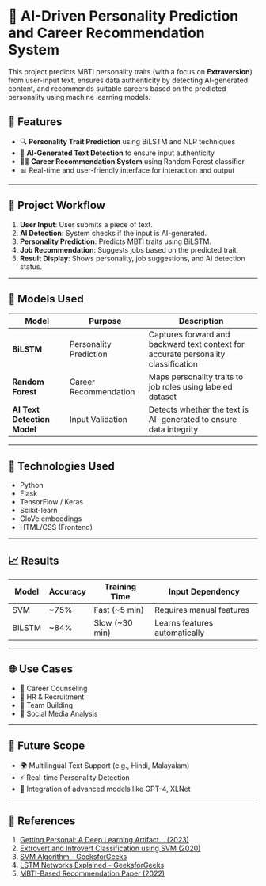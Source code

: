 # 🧠 AI-Driven Personality Prediction and Career Recommendation System

This project predicts MBTI personality traits (with a focus on **Extraversion**) from user-input text, ensures data authenticity by detecting AI-generated content, and recommends suitable careers based on the predicted personality using machine learning models.

## 🚀 Features

- 🔍 **Personality Trait Prediction** using BiLSTM and NLP techniques
- 🤖 **AI-Generated Text Detection** to ensure input authenticity
- 🧑‍💼 **Career Recommendation System** using Random Forest classifier
- 📊 Real-time and user-friendly interface for interaction and output

---

## 📌 Project Workflow

1. **User Input**: User submits a piece of text.
2. **AI Detection**: System checks if the input is AI-generated.
3. **Personality Prediction**: Predicts MBTI traits using BiLSTM.
4. **Job Recommendation**: Suggests jobs based on the predicted trait.
5. **Result Display**: Shows personality, job suggestions, and AI detection status.

---

## 🧠 Models Used

| Model | Purpose | Description |
|-------|---------|-------------|
| **BiLSTM** | Personality Prediction | Captures forward and backward text context for accurate personality classification |
| **Random Forest** | Career Recommendation | Maps personality traits to job roles using labeled dataset |
| **AI Text Detection Model** | Input Validation | Detects whether the text is AI-generated to ensure data integrity |

---
## 🧪 Technologies Used

- Python
- Flask
- TensorFlow / Keras
- Scikit-learn
- GloVe embeddings
- HTML/CSS (Frontend)

---

## 📈 Results

| Model       | Accuracy | Training Time | Input Dependency |
|-------------|----------|----------------|------------------|
| SVM         | ~75%     | Fast (~5 min)  | Requires manual features |
| BiLSTM      | ~84%     | Slow (~30 min) | Learns features automatically |

---

## 🌐 Use Cases

- 🎯 Career Counseling
- 🏢 HR & Recruitment
- 👥 Team Building
- 📱 Social Media Analysis

---

## 🔮 Future Scope

- 🌍 Multilingual Text Support (e.g., Hindi, Malayalam)
- ⚡ Real-time Personality Detection
- 🤖 Integration of advanced models like GPT-4, XLNet

---

## 📄 References

1. [Getting Personal: A Deep Learning Artifact... (2023)](https://ieeexplore.ieee.org/document/10735203)  
2. [Extrovert and Introvert Classification using SVM (2020)](https://www.researchgate.net/publication/340399695)  
3. [SVM Algorithm - GeeksforGeeks](https://www.geeksforgeeks.org/support-vector-machine-algorithm/)  
4. [LSTM Networks Explained - GeeksforGeeks](https://www.geeksforgeeks.org/understanding-of-lstm-networks/)  
5. [MBTI-Based Recommendation Paper (2022)](https://www.researchgate.net/publication/358396484)





